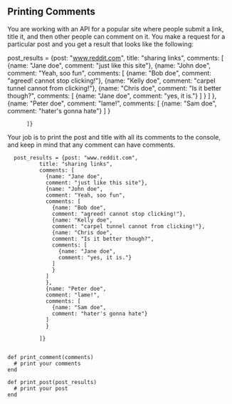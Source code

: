 ## Printing Comments


You are working with an API for a popular site where people submit a link, title it, and then other people can comment on it. You make a request for a particular post and you get a result that looks like the following:


  post_results = {post: "www.reddit.com",
          title: "sharing links",
          comments: [
            {name: "Jane doe",
            comment: "just like this site"}, 
            {name: "John doe",
            comment: "Yeah, soo fun",
            comments: [
              {name: "Bob doe",
              comment: "agreed! cannot stop clicking!"},
              {name: "Kelly doe",
              comment: "carpel tunnel cannot from clicking!"},
              {name: "Chris doe",
              comment: "Is it better though?",
              comments: [
                {name: "Jane doe",
                comment: "yes, it is."} 
              ]
              }
            ]
            },
            {name: "Peter doe",
            comment: "lame!",
            comments: [
              {name: "Sam doe",
              comment: "hater's gonna hate"}
            ]
            }
          
          ]}
  
  

Your job is to print the post and title with all its comments to the console, and keep in mind that any comment can have comments.


```
  post_results = {post: "www.reddit.com",
          title: "sharing links",
          comments: [
            {name: "Jane doe",
            comment: "just like this site"}, 
            {name: "John doe",
            comment: "Yeah, soo fun",
            comments: [
              {name: "Bob doe",
              comment: "agreed! cannot stop clicking!"},
              {name: "Kelly doe",
              comment: "carpel tunnel cannot from clicking!"},
              {name: "Chris doe",
              comment: "Is it better though?",
              comments: [
                {name: "Jane doe",
                comment: "yes, it is."} 
              ]
              }
            ]
            },
            {name: "Peter doe",
            comment: "lame!",
            comments: [
              {name: "Sam doe",
              comment: "hater's gonna hate"}
            ]
            }
          
          ]}


def print_comment(comments)
  # print your comments
end

def print_post(post_results)
  # print your post
end